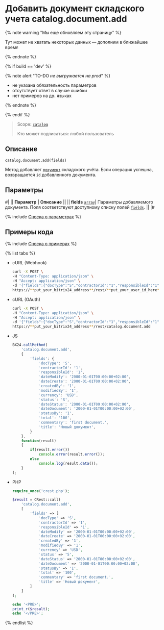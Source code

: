 # Добавить документ складского учета catalog.document.add

{% note warning "Мы еще обновляем эту страницу" %}

Тут может не хватать некоторых данных — дополним в ближайшее время

{% endnote %}

{% if build == 'dev' %}

{% note alert "TO-DO _не выгружается на prod_" %}

- не указана обязательность параметров
- отсутствует ответ в случае ошибки
- нет примеров на др. языках
  
{% endnote %}

{% endif %}

> Scope: [`catalog`](../../scopes/permissions.md)
>
> Кто может подписаться: любой пользователь

## Описание

```http
catalog.document.add(fields)
```

Метод добавляет [`документ`](../enum/catalog-enum-get-store-document-types.md) складского учёта.
Если операция успешна, возвращается `id` добавленного документа.

## Параметры

#|
|| **Параметр** | **Описание** ||
|| **fields**
[`array`](../../data-types.md)| Параметры добавляемого документа. Поля соответствуют доступному списку полей [`fields`](catalog-document-get-fields.md). ||
|#

{% include [Сноска о параметрах](../../../_includes/required.md) %}

## Примеры кода

{% include [Сноска о примерах](../../../_includes/examples.md) %}

{% list tabs %}

- cURL (Webhook)

    ```bash
    curl -X POST \
    -H "Content-Type: application/json" \
    -H "Accept: application/json" \
    -d '{"fields":{"docType":"S","contractorId":"1","responsibleId":"1","dateModify":"2000-01-01T00:00:00+02:00","dateCreate":"2000-01-01T00:00:00+02:00","createdBy":"1","modifiedBy":"1","currency":"USD","status":"S","dateStatus":"2000-01-01T00:00:00+02:00","dateDocument":"2000-01-01T00:00:00+02:00","statusBy":"1","total":"100","commentary":"first document.","title":"Новый документ"}}' \
    https://**put_your_bitrix24_address**/rest/**put_your_user_id_here**/**put_your_webbhook_here**/catalog.document.add
    ```

- cURL (OAuth)

    ```bash
    curl -X POST \
    -H "Content-Type: application/json" \
    -H "Accept: application/json" \
    -d '{"fields":{"docType":"S","contractorId":"1","responsibleId":"1","dateModify":"2000-01-01T00:00:00+02:00","dateCreate":"2000-01-01T00:00:00+02:00","createdBy":"1","modifiedBy":"1","currency":"USD","status":"S","dateStatus":"2000-01-01T00:00:00+02:00","dateDocument":"2000-01-01T00:00:00+02:00","statusBy":"1","total":"100","commentary":"first document.","title":"Новый документ"},"auth":"**put_access_token_here**"}' \
    https://**put_your_bitrix24_address**/rest/catalog.document.add
    ```

- JS

    ```js
    BX24.callMethod(
        'catalog.document.add',
        {
            'fields': {
                'docType': 'S',
                'contractorId': '1',
                'responsibleId': '1',
                'dateModify': '2000-01-01T00:00:00+02:00',
                'dateCreate': '2000-01-01T00:00:00+02:00',
                'createdBy': '1',
                'modifiedBy': '1',
                'currency': 'USD',
                'status': 'S',
                'dateStatus': '2000-01-01T00:00:00+02:00',
                'dateDocument': '2000-01-01T00:00:00+02:00',
                'statusBy': '1',
                'total': '100',
                'commentary': 'first document.',
                'title': 'Новый документ',
            }
        },
        function(result)
        {
            if(result.error())
                console.error(result.error());
            else
                console.log(result.data());
        }
    );
    ```

- PHP

    ```php
    require_once('crest.php');

    $result = CRest::call(
        'catalog.document.add',
        [
            'fields' => [
                'docType' => 'S',
                'contractorId' => '1',
                'responsibleId' => '1',
                'dateModify' => '2000-01-01T00:00:00+02:00',
                'dateCreate' => '2000-01-01T00:00:00+02:00',
                'createdBy' => '1',
                'modifiedBy' => '1',
                'currency' => 'USD',
                'status' => 'S',
                'dateStatus' => '2000-01-01T00:00:00+02:00',
                'dateDocument' => '2000-01-01T00:00:00+02:00',
                'statusBy' => '1',
                'total' => '100',
                'commentary' => 'first document.',
                'title' => 'Новый документ',
            ]
        ]
    );

    echo '<PRE>';
    print_r($result);
    echo '</PRE>';
    ```

{% endlist %}

